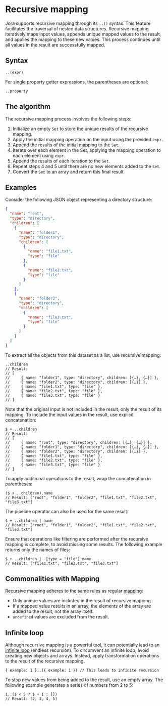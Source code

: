 # Recursive mapping

Jora supports recursive mapping through its `..()` syntax. This feature facilitates the traversal of nested data structures. Recursive mapping iteratively maps input values, appends unique mapped values to the result, and applies the mapping to these new values. This process continues until all values in the result are successfully mapped.

## Syntax

```jora
..(expr)
```

For single property getter expressions, the parentheses are optional:

```jora
..property
```

## The algorithm

The recursive mapping process involves the following steps:

1. Initialize an empty `Set` to store the unique results of the recursive mapping.
2. Apply the initial mapping operation on the input using the provided `expr`.
3. Append the results of the initial mapping to the `Set`.
4. Iterate over each element in the Set, applying the mapping operation to each element using `expr`.
5. Append the results of each iteration to the `Set`.
6. Repeat steps 4 and 5 until there are no new elements added to the `Set`.
7. Convert the `Set` to an array and return this final result.

## Examples

Consider the following JSON object representing a directory structure:

```json
{
  "name": "root",
  "type": "directory",
  "children": [
    {
      "name": "folder1",
      "type": "directory",
      "children": [
        {
          "name": "file1.txt",
          "type": "file"
        },
        {
          "name": "file2.txt",
          "type": "file"
        }
      ]
    },
    {
      "name": "folder2",
      "type": "directory",
      "children": [
        {
          "name": "file3.txt",
          "type": "file"
        }
      ]
    }
  ]
}
```

To extract all the objects from this dataset as a list, use recursive mapping:

```jora
..children
// Result:
// [
//     { name: "folder1", type: "directory", children: [{…}, {…}] },
//     { name: "folder2", type: "directory", children: [{…}] },
//     { name: "file1.txt", type: "file" },
//     { name: "file2.txt", type: "file" },
//     { name: "file3.txt", type: "file" }
// ]
```

Note that the original input is not included in the result, only the result of its mapping. To include the input values in the result, use explicit concatenation:

```jora
$ + ..children
// Result:
// [
//     { name: "root", type: "directory", children: [{…}, {…}] },
//     { name: "folder1", type: "directory", children: [{…}, {…}] },
//     { name: "folder2", type: "directory", children: [{…}] },
//     { name: "file1.txt", type: "file" },
//     { name: "file2.txt", type: "file" },
//     { name: "file3.txt", type: "file" }
// ]
```

To apply additional operations to the result, wrap the concatenation in parentheses:

```jora
($ + ..children).name
// Result: ["root", "folder1", "folder2", "file1.txt", "file2.txt", "file3.txt"]
```

The pipeline operator can also be used for the same result:

```jora
$ + ..children | name
// Result: ["root", "folder1", "folder2", "file1.txt", "file2.txt", "file3.txt"]
```

Ensure that operations like filtering are performed after the recursive mapping is complete, to avoid missing some results. The following example returns only the names of files:

```jora
$ + ..children | .[type = "file"].name
// Result: ["file1.txt", "file2.txt", "file3.txt"]
```

## Commonalities with Mapping

Recursive mapping adheres to the same rules as regular [mapping](./map.md):

- Only unique values are included in the result of recursive mapping.
- If a mapped value results in an array, the elements of the array are added to the result, not the array itself.
- `undefined` values are excluded from the result.

## Infinite loop

Although recursive mapping is a powerful tool, it can potentially lead to an [infinite loop](https://en.wikipedia.org/wiki/Infinite_loop) (endless recursion). To circumvent an infinite loop, avoid creating new objects and arrays. Instead, apply transformation operations to the result of the recursive mapping.

```jora
{ example: 1 }..({ example: 1 }) // This leads to infinite recursion
```

To stop new values from being added to the result, use an empty array. The following example generates a series of numbers from 2 to 5:

```jora
1..($ < 5 ? $ + 1 : [])
// Result: [2, 3, 4, 5]
```
